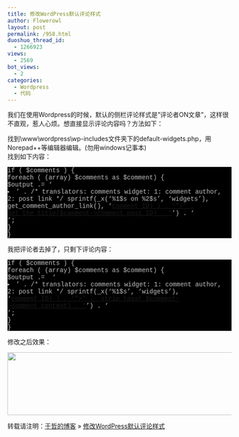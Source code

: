 ```yaml
---
title: 修改WordPress默认评论样式
author: Flowerowl
layout: post
permalink: /958.html
duoshuo_thread_id:
  - 1266923
views:
  - 2569
bot_views:
  - 2
categories:
  - Wordpress
  - 代码
---
```

  
我们在使用Wordpress的时候，默认的侧栏评论样式是&#8221;评论者ON文章&#8221;，这样很不直观，惹人心烦。想直接显示评论内容吗？方法如下：

找到\www\wordpress\wp-includes文件夹下的default-widgets.php，用Norepad++等编辑器编辑。(勿用windows记事本)  
找到如下内容：

<div class="source" style="font-family: '[object HTMLOptionElement]', Consolas, 'Lucida Console', 'Courier New'; color: #c0c0c0; background-color: #000000;">
  <span style="color: #c0c0c0;">if ( $comments ) {</span><br /> <span style="color: #c0c0c0;">foreach ( (array) $comments as $comment) {</span><br /> <span style="color: #c0c0c0;">$output .= ‘<li class=”recentcomments”>’ . /* translators: comments widget: 1: comment author, 2: post link */ sprintf(_x(‘%1$s on %2$s’, ‘widgets’), get_comment_author_link(), ‘<a href=”‘ . esc_url( get_comment_link($comment->comment_ID) ) . ‘”>’ . get_the_title($comment->comment_post_ID) . ‘</a>’) . ‘</li>’;</span><br /> <span style="color: #c0c0c0;">}</span><br /> <span style="color: #c0c0c0;">}</span>
</div>

我把评论者去掉了，只剩下评论内容：

<div class="source" style="font-family: '[object HTMLOptionElement]', Consolas, 'Lucida Console', 'Courier New'; color: #c0c0c0; background-color: #000000;">
  <span style="color: #c0c0c0;">if ( $comments ) {</span><br /> <span style="color: #c0c0c0;">foreach ( (array) $comments as $comment) {</span><br /> <span style="color: #c0c0c0;">$output .=  &#8216;<li class=&#8221;recentcomments&#8221;>&#8217; . /* translators: comments widget: 1: comment author, 2: post link */ sprintf(_x(&#8216;%1$s&#8217;, &#8216;widgets&#8217;),  &#8216;<a href=&#8221;&#8216; . esc_url( get_comment_link($comment->comment_ID) ) . &#8216;&#8221;>&#8217; .  strip_tags( $comment->comment_content) . &#8216;</a>&#8217;) . &#8216;</li>&#8217;;</span><br /> <span style="color: #c0c0c0;">}</span><br /> <span style="color: #c0c0c0;">}</span>
</div>

修改之后效果：

<img class="aligncenter size-full wp-image-960" title="Lazynight | 夜阑" src="http://lazynight.me/wp-content/uploads/2011/11/20111126182629.jpg" alt="" width="755" height="141" />

转载请注明：[于哲的博客][1] &raquo; [修改WordPress默认评论样式][2]

 [1]: http://localhost/wordpress
 [2]: http://localhost/wordpress/958.html